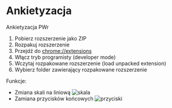 # Ankietyzacja
Ankietyzacja PWr

1. Pobierz rozszerzenie jako ZIP
2. Rozpakuj rozszerzenie
3. Przejdź do [chrome://extensions](chrome://extensions)
4. Włącz tryb programisty (developer mode)
5. Wczytaj rozpakowane rozszerzenie (load unpacked extension)
6. Wybierz folder zawierający rozpakowane rozszerzenie

Funkcje:
* Zmiana skali na liniową
![skala](https://i.imgur.com/SCLWvcI.jpg)
* Zamiana przycisków końcowych
![przyciski](https://i.imgur.com/2lvGxBI.jpg)
